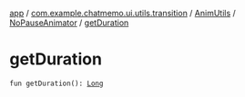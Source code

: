 [app](../../../index.md) / [com.example.chatmemo.ui.utils.transition](../../index.md) / [AnimUtils](../index.md) / [NoPauseAnimator](index.md) / [getDuration](./get-duration.md)

# getDuration

`fun getDuration(): `[`Long`](https://kotlinlang.org/api/latest/jvm/stdlib/kotlin/-long/index.html)